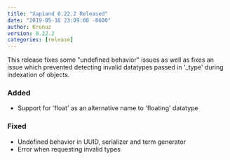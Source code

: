 ```yaml
---
title: "Xapiand 0.22.2 Released"
date: "2019-05-16 23:09:00 -0600"
author: Kronuz
version: 0.22.2
categories: [release]
---
```


This release fixes some "undefined behavior" issues as well as fixes an
issue which prevented detecting invalid datatypes passed in '_type' during
indexation of objects.


### Added
- Support for 'float' as an alternative name to 'floating' datatype

### Fixed
- Undefined behavior in UUID, serializer and term generator
- Error when requesting invalid types
